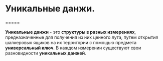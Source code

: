 # Уникальные данжи.
=====


**Уникальные данжи** - это **структуры в разных измерениях**, предназначенные для получения из них ценного лута, путем открытия шалкеровых ящиков на их территории с помощью предмета **универсальный ключ**. В каждом измерении существуют свои разновидности **уникальных данжей**.
